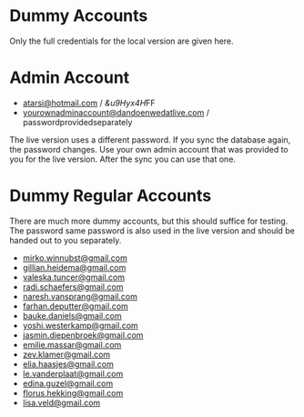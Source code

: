 # Dummy Accounts
Only the full credentials for the local version are given here. 

# Admin Account
* atarsi@hotmail.com / *&u9Hyx4H*FF
* yourownadminaccount@dandoenwedatlive.com / passwordprovidedseparately

The live version uses a different password. If you sync the database again, the password changes. Use your own admin account that was provided to you for the live version. After the sync you can use that one.
# Dummy Regular Accounts
There are much more dummy accounts, but this should suffice for testing. The password same password is also used in the live version and should be handed out to you separately.

* mirko.winnubst@gmail.com
* gillian.heidema@gmail.com
* valeska.tuncer@gmail.com
* radi.schaefers@gmail.com
* naresh.vansprang@gmail.com
* farhan.deputter@gmail.com
* bauke.daniels@gmail.com
* yoshi.westerkamp@gmail.com
* jasmin.diepenbroek@gmail.com
* emilie.massar@gmail.com
* zev.klamer@gmail.com
* elia.haasjes@gmail.com
* le.vanderplaat@gmail.com
* edina.guzel@gmail.com
* florus.hekking@gmail.com
* lisa.veld@gmail.com
